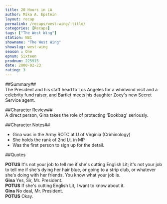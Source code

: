 ```yaml
---
title: 20 Hours in LA
author: Mika A. Epstein
layout: recap
permalink: /recaps/west-wing/:title/
categories: [Recaps]
tags: ["The West Wing"]
station: NBC  
showname: "The West Wing"
showslug: west-wing  
season : One  
epnum: Sixteen  
prodnum: 225915  
date: 2000-02-23
rating: 3  
---
```


##Summary##  
The President and his staff head to Los Angeles for a whirlwind visit and a celebrity fund raiser, and Bartlet meets his daughter Zoey's new Secret Service agent.

##Character Review##  
A direct person, Gina takes the role of protecting &#8216;Bookbag' seriously.

##Character Notes##  
* Gina was in the Army ROTC at U of Virginia (Criminology)  
* She holds the rank of 2nd Lt. in MP  
* Was the first person to sign up for the detail.

##Quotes

**POTUS** It's not your job to tell me if she's cutting English Lit; it's not your job to tell me if she's dying her hair blue, or going to a strip club, or whatever she's doing with her friends. You know what your job is.  
**Gina** Yes, Sir, Mr. President.  
**POTUS** If she's cutting English Lit, I want to know about it.  
**Gina** No deal, Mr. President.  
**POTUS** Okay.